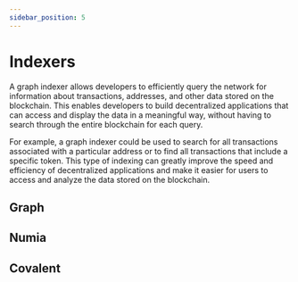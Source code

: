```yaml
---
sidebar_position: 5
---
```


# Indexers

A graph indexer allows developers to efficiently query the network for information about transactions, addresses, and other data stored on the blockchain. This enables developers to build decentralized applications that can access and display the data in a meaningful way, without having to search through the entire blockchain for each query.

For example, a graph indexer could be used to search for all transactions associated with a particular address or to find all transactions that include a specific token. This type of indexing can greatly improve the speed and efficiency of decentralized applications and make it easier for users to access and analyze the data stored on the blockchain.

## Graph



## Numia



## Covalent

